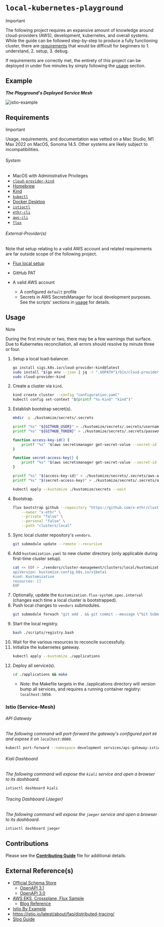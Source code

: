 # `local-kubernetes-playground`

> [!IMPORTANT]
> The following project requires an expansive amount of knowledge around cloud-providers (AWS), development, kubernetes, and overall
> systems. While the guide can be followed step-by-step to produce a fully functioning cluster, there are [requirements](#requirements)
> that would be difficult for beginners to 1. understand, 2. setup, 3. debug.
> 
> If requirements are correctly met, the entirety of this project can be deployed in under five minutes by simply following the [usage](#usage) section.

## Example

***The Playground's Deployed Service Mesh***

![istio-example](./.documentation/example-istio-service-mesh.png)

## Requirements

> [!IMPORTANT]
> Usage, requirements, and documentation was vetted on a Mac Studio, M1 Max 2022 on MacOS, Sonoma 14.5. Other systems are likely subject to
> incompatibilities.

###### System

- MacOS with Administrative Privileges
- [`cloud-provider-kind`](https://github.com/kubernetes-sigs/cloud-provider-kind)
- [Homebrew](https://brew.sh)
- [Kind](https://kind.sigs.k8s.io/docs/user/quick-start/)
- [`kubectl`](https://kubernetes.io/docs/tasks/tools/install-kubectl)
- [Docker Desktop](https://www.docker.com/products/docker-desktop/)
- [`istioctl`](https://istio.io/latest/docs/setup/getting-started/)
- [`ethr-cli`](https://github.com/x-ethr/ethr-cli)
- [`aws-cli`](https://docs.aws.amazon.com/cli/latest/userguide/getting-started-install.html)
- [`flux`](https://fluxcd.io/flux/get-started/)

###### External-Provider(s)

Note that setup relating to a valid AWS account and related requirements are far outside scope of the following project.

- [Flux local setup](https://fluxcd.io/flux/get-started/)

- GitHub PAT

- A valid AWS account
  - A configured `default` profile
  - Secrets in AWS SecretsManager for local development purposes. See the scripts' sections in [usage](#usage) for details.

## Usage

> [!NOTE]
> During the first minute or two, there may be a few warnings that surface. Due to Kubernetes reconciliation, all errors
> should resolve by minute three or four.

1. Setup a local load-balancer.
    ```bash
    go install sigs.k8s.io/cloud-provider-kind@latest
    sudo install "$(go env --json | jq -r ".GOPATH")/bin/cloud-provider-kind" /usr/local/bin
    sudo cloud-provider-kind
    ```
2. Create a cluster via `kind`.
    ```bash
    kind create cluster --config "configuration.yaml"
    kubectl config set-context "$(printf "%s-kind" "kind")"
    ```
3. Establish bootstrap secret(s).
    ```bash
    mkdir -p ./kustomize/secrets/.secrets
   
    printf "%s" "${GITHUB_USER}" > ./kustomize/secrets/.secrets/username
    printf "%s" "${GITHUB_TOKEN}" > ./kustomize/secrets/.secrets/password

    function access-key-id() {
        printf "%s" "$(aws secretsmanager get-secret-value --secret-id "local/external-secrets/provider/aws/credentials" --query SecretString | jq -r | jq -r ".\"aws-access-key-id\"")"
    }

    function secret-access-key() {
        printf "%s" "$(aws secretsmanager get-secret-value --secret-id "local/external-secrets/provider/aws/credentials" --query SecretString | jq -r | jq -r ".\"aws-secret-access-key\"")"
    }

    printf "%s" "$(access-key-id)" > ./kustomize/secrets/.secrets/aws-access-key-id
    printf "%s" "$(secret-access-key)" > ./kustomize/secrets/.secrets/aws-secret-access-key
    
    kubectl apply --kustomize ./kustomize/secrets --wait
    ```
4. Bootstrap.
    ```bash
    flux bootstrap github --repository "https://github.com/x-ethr/cluster-management" \
        --owner "x-ethr" \
        --private "false" \
        --personal "false" \
        --path "clusters/local"
    ```
5. Sync local cluster repository's `vendors`.
    ```bash
    git submodule update --remote --recursive
    ```
6. Add `kustomization.yaml` to new cluster directory (only applicable during first-time cluster setup).
    ```bash
    cat << EOF > ./vendors/cluster-management/clusters/local/kustomization.yaml
    apiVersion: kustomize.config.k8s.io/v1beta1
    kind: Kustomization
    resources: []
    EOF
    ```
7. Optionally, update the `Kustomization.flux-system.spec.interval` (changes each time a local cluster is bootstrapped).
8. Push local changes to `vendors` submodules.
    ```bash
    git submodule foreach "git add . && git commit --message \"Git Submodule Update(s)\" && git push -u origin HEAD:main" 
    ```
9. Start the local registry.
    ```bash
    bash ./scripts/registry.bash
    ```
10. Wait for the various resources to reconcile successfully.
11. Initialize the kubernetes gateway.
    ```bash
    kubectl apply --kustomize ./applications 
    ```
12. Deploy all service(s).
    ```bash
    cd ./applications && make
    ```
    - *Note*: the Makefile targets in the ./applications directory will version bump all services, and requires a running container registry: `localhost:5050`. 

### Istio (Service-Mesh)

###### API Gateway

*The following command will port-forward the gateway's configured port `80` and expose it on `localhost:8080`.*

```bash
kubectl port-forward --namespace development services/api-gateway-istio 8080:80
```

###### Kiali Dashboard

*The following command will expose the `kiali` service and open a browser to its dashboard.*

```bash
istioctl dashboard kiali
```

###### Tracing Dashboard (Jaeger)

*The following command will expose the `jaeger` service and open a browser to its dashboard.*

```bash
istioctl dashboard jaeger
```

## Contributions

Please see the [**Contributing Guide**](./CONTRIBUTING.md) file for additional details.

## External Reference(s)

- [Official Schema Store](https://github.com/SchemaStore/schemastore/tree/master/src/schemas/json)
  - [OpenAPI 3.1](https://raw.githubusercontent.com/OAI/OpenAPI-Specification/main/schemas/v3.1/schema.json)
  - [OpenAPI 3.0](https://raw.githubusercontent.com/OAI/OpenAPI-Specification/main/schemas/v3.0/schema.json)
- [AWS EKS, Crossplane, Flux Sample](https://github.com/aws-samples/eks-gitops-crossplane-flux/tree/main)
    - [Blog Reference](https://aws.amazon.com/blogs/containers/gitops-model-for-provisioning-and-bootstrapping-amazon-eks-clusters-using-crossplane-and-argo-cd/)
- [Istio By Example](https://istiobyexample.dev/grpc/)
- https://istio.io/latest/about/faq/distributed-tracing/
- [Slog Guide](https://betterstack.com/community/guides/logging/logging-in-go/)
